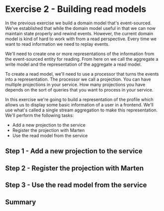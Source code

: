 # Exercise 2 - Building read models

In the previous exercise we build a domain model that's event-sourced. We've established that while the domain model
useful in that we can now maintain state properly and rewind events. However, the current domain model is kind of
hard to work with from a read perspective. Every time we want to read information we need to replay events.

We'll need to create one or more representations of the information from the event-sourced entity for reading. From
here on we call the aggregate a write model and the representation of the aggregate a read model.

To create a read model, we'll need to use a processor that turns the events into a representation. The processor we call
a projection. You can have multiple projections in your service. How many projections you have depends on the sort of
queries that you want to process in your service.

In this exercise we're going to build a representation of the profile which allows us to display some basic information
of a user in a frontend. We'll use what's called a single stream aggregation to make this representation. We'll perform
the following tasks:

* Add a new projection to the service
* Register the projection with Marten
* Use the read model from the service

## Step 1 - Add a new projection to the service

## Step 2 - Register the projection with Marten

## Step 3 - Use the read model from the service

## Summary

